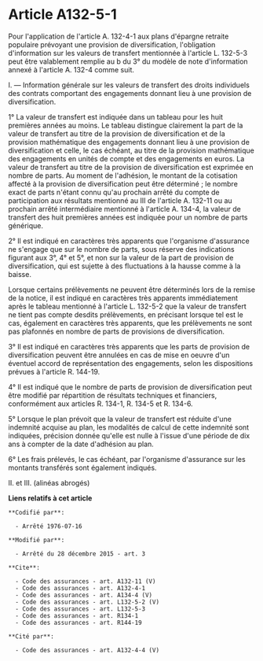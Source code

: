 # Article A132-5-1

Pour l'application de l'article A. 132-4-1 aux plans d'épargne retraite populaire prévoyant une provision de diversification,
l'obligation d'information sur les valeurs de transfert mentionnée à l'article L. 132-5-3 peut être valablement remplie au b
du 3° du modèle de note d'information annexé à l'article A. 132-4 comme suit. 

I. ― Information générale sur les valeurs de transfert des droits individuels des contrats comportant des engagements donnant
lieu à une provision de diversification. 

1° La valeur de transfert est indiquée dans un tableau pour les huit premières années au moins. Le tableau distingue
clairement la part de la valeur de transfert au titre de la provision de diversification et de la provision mathématique des
engagements donnant lieu à une provision de diversification et celle, le cas échéant, au titre de la provision mathématique
des engagements en unités de compte et des engagements en euros. La valeur de transfert au titre de la provision de
diversification est exprimée en nombre de parts. Au moment de l'adhésion, le montant de la cotisation affecté à la provision
de diversification peut être déterminé ; le nombre exact de parts n'étant connu qu'au prochain arrêté du compte de
participation aux résultats mentionné au III de l'article A. 132-11 ou au prochain arrêté intermédiaire mentionné à l'article
A. 134-4, la valeur de transfert des huit premières années est indiquée pour un nombre de parts générique. 

2° Il est indiqué en caractères très apparents que l'organisme d'assurance ne s'engage que sur le nombre de parts, sous
réserve des indications figurant aux 3°, 4° et 5°, et non sur la valeur de la part de provision de diversification, qui est
sujette à des fluctuations à la hausse comme à la baisse. 

Lorsque certains prélèvements ne peuvent être déterminés lors de la remise de la notice, il est indiqué en caractères très
apparents immédiatement après le tableau mentionné à l'article L. 132-5-2 que la valeur de transfert ne tient pas compte
desdits prélèvements, en précisant lorsque tel est le cas, également en caractères très apparents, que les prélèvements ne
sont pas plafonnés en nombre de parts de provisions de diversification. 

3° Il est indiqué en caractères très apparents que les parts de provision de diversification peuvent être annulées en cas de
mise en oeuvre d'un éventuel accord de représentation des engagements, selon les dispositions prévues à l'article R. 144-19.

4° Il est indiqué que le nombre de parts de provision de diversification peut être modifié par répartition de résultats
techniques et financiers, conformément aux articles R. 134-1, R. 134-5 et R. 134-6.

5° Lorsque le plan prévoit que la valeur de transfert est réduite d'une indemnité acquise au plan, les modalités de calcul de
cette indemnité sont indiquées, précision donnée qu'elle est nulle à l'issue d'une période de dix ans à compter de la date
d'adhésion au plan. 

6° Les frais prélevés, le cas échéant, par l'organisme d'assurance sur les montants transférés sont également indiqués. 

II. et III. (alinéas abrogés)

**Liens relatifs à cet article**

	**Codifié par**:

	  - Arrêté 1976-07-16

	**Modifié par**:

	  - Arrêté du 28 décembre 2015 - art. 3

	**Cite**:

	  - Code des assurances - art. A132-11 (V)
	  - Code des assurances - art. A132-4-1
	  - Code des assurances - art. A134-4 (V)
	  - Code des assurances - art. L132-5-2 (V)
	  - Code des assurances - art. L132-5-3
	  - Code des assurances - art. R134-1
	  - Code des assurances - art. R144-19

	**Cité par**:

	  - Code des assurances - art. A132-4-4 (V)
